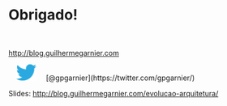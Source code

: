 # Obrigado!

<br />

http://blog.guilhermegarnier.com

<img src="static/twitter.svg" style="width: 40px; margin: 0 15px" />
[@gpgarnier](https://twitter.com/gpgarnier/)

Slides: http://blog.guilhermegarnier.com/evolucao-arquitetura/
